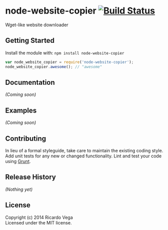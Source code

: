 # node-website-copier [![Build Status](https://secure.travis-ci.org/mxcoder/node-website-copier.png?branch=master)](http://travis-ci.org/mxcoder/node-website-copier)

Wget-like website downloader

## Getting Started
Install the module with: `npm install node-website-copier`

```javascript
var node_website_copier = require('node-website-copier');
node_website_copier.awesome(); // "awesome"
```

## Documentation
_(Coming soon)_

## Examples
_(Coming soon)_

## Contributing
In lieu of a formal styleguide, take care to maintain the existing coding style. Add unit tests for any new or changed functionality. Lint and test your code using [Grunt](http://gruntjs.com/).

## Release History
_(Nothing yet)_

## License
Copyright (c) 2014 Ricardo Vega  
Licensed under the MIT license.
